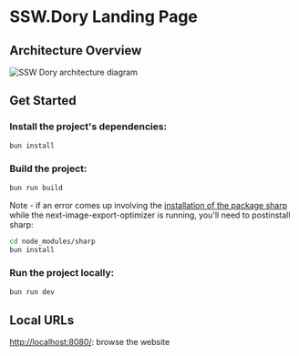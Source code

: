 # SSW.Dory Landing Page

## Architecture Overview
![SSW Dory architecture diagram](./images/dory-website-architecture-diagram.webp)

## Get Started

### Install the project's dependencies:

```bash
bun install
```

### Build the project:
```bash
bun run build
```
Note - if an error comes up involving the [installation of the package sharp](https://github.com/lovell/sharp/issues/3511) while the next-image-export-optimizer is running, you'll need to postinstall sharp:
```bash
cd node_modules/sharp
bun install
```

### Run the project locally:

```bash
bun run dev
```

## Local URLs
[http://localhost:8080/](http://localhost:8080/): browse the website
